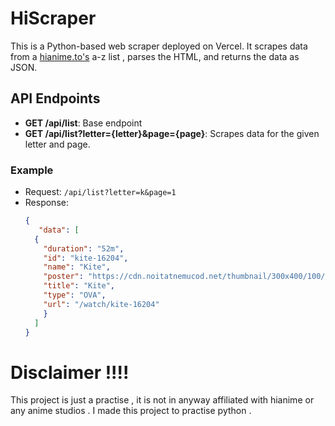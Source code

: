 # HiScraper

This is a Python-based web scraper deployed on Vercel. It scrapes data from a [hianime.to's](https://hianime.to) a-z list ,  parses the HTML, and returns the data as JSON.

## API Endpoints

- **GET /api/list**: Base endpoint
- **GET /api/list?letter={letter}&page={page}**: Scrapes data for the given letter and page.

### Example
- Request: `/api/list?letter=k&page=1`
- Response:
  ```json
  {
     "data": [
    {
      "duration": "52m",
      "id": "kite-16204",
      "name": "Kite",
      "poster": "https://cdn.noitatnemucod.net/thumbnail/300x400/100/746d993e054e200c4e3148dd90df225c.jpg",
      "title": "Kite",
      "type": "OVA",
      "url": "/watch/kite-16204"
      }
    ]
  }
# Disclaimer !!!!

This project is just a practise , it is not in anyway affiliated with hianime or any anime studios . I made this project to practise python . 

